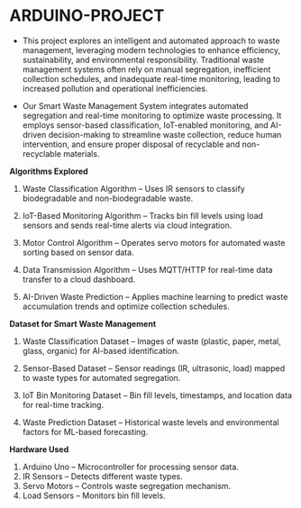 # ARDUINO-PROJECT
* This project explores an intelligent and automated approach to waste management, leveraging modern technologies to enhance efficiency, sustainability, and environmental responsibility. Traditional waste management systems often rely on manual segregation, inefficient collection schedules, and inadequate real-time monitoring, leading to increased pollution and operational inefficiencies.

* Our Smart Waste Management System integrates automated segregation and real-time monitoring to optimize waste processing. It employs sensor-based classification, IoT-enabled monitoring, and AI-driven decision-making to streamline waste collection, reduce human intervention, and ensure proper disposal of recyclable and non-recyclable materials.

**Algorithms Explored**

1. Waste Classification Algorithm – Uses IR sensors to classify biodegradable and non-biodegradable waste.

2. IoT-Based Monitoring Algorithm – Tracks bin fill levels using load sensors and sends real-time alerts via cloud integration.

3. Motor Control Algorithm – Operates servo motors for automated waste sorting based on sensor data.

4. Data Transmission Algorithm – Uses MQTT/HTTP for real-time data transfer to a cloud dashboard.

5. AI-Driven Waste Prediction – Applies machine learning to predict waste accumulation trends and optimize collection schedules.

**Dataset for Smart Waste Management**

1. Waste Classification Dataset – Images of waste (plastic, paper, metal, glass, organic) for AI-based identification.

2. Sensor-Based Dataset – Sensor readings (IR, ultrasonic, load) mapped to waste types for automated segregation.

3. IoT Bin Monitoring Dataset – Bin fill levels, timestamps, and location data for real-time tracking.

4. Waste Prediction Dataset – Historical waste levels and environmental factors for ML-based forecasting.

**Hardware Used**

1. Arduino Uno – Microcontroller for processing sensor data.
2. IR Sensors – Detects different waste types.
3. Servo Motors – Controls waste segregation mechanism.
4. Load Sensors – Monitors bin fill levels.

